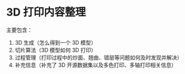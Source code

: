 # 3D 打印内容整理
主要包含：
1. 3D 生成（怎么得到一个 3D 模型）
2. 切片算法（3D 模型如何 3D 打印）
3. 过程管理（打印过程中的炒面、翘曲、错层等问题如何及时发现并解决）
4. 补充信息（补充了 3D 开源数据集以及多色打印、多轴打印相关信息）
